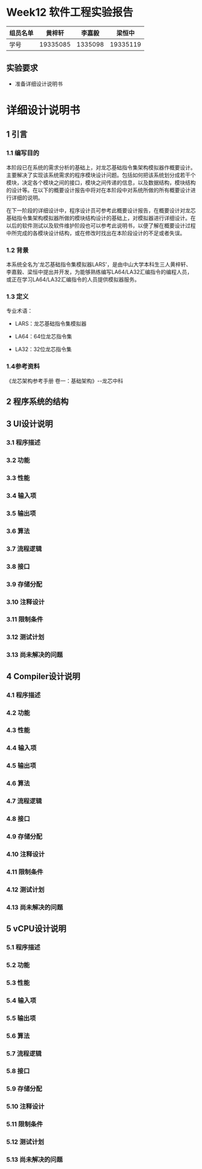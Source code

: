 # Week12 软件工程实验报告

| 组员名单 | 黄梓轩   | 李嘉毅  | 梁恒中   |
| -------- | -------- | ------- | -------- |
| 学号     | 19335085 | 1335098 | 19335119 |

## 实验要求

- 准备详细设计说明书

# 详细设计说明书

## 1 引言

### 1.1 编写目的

本阶段已在系统的需求分析的基础上，对龙芯基础指令集架构模拟器作概要设计。主要解决了实现该系统需求的程序模块设计问题。包括如何把该系统划分成若干个模块，决定各个模块之间的接口，模块之间传递的信息，以及数据结构，模块结构的设计等。在以下的概要设计报告中将对在本阶段中对系统所做的所有概要设计进行详细的说明。

在下一阶段的详细设计中，程序设计员可参考此概要设计报告，在概要设计对龙芯基础指令集架构模拟器所做的模块结构设计的基础上，对模拟器进行详细设计。在以后的软件测试以及软件维护阶段也可以参考此说明书，以便了解在概要设计过程中所完成的各模块设计结构，或在修改时找出在本阶段设计的不足或者失误。

### 1.2 背景

本系统全名为'龙芯基础指令集模拟器LARS'，是由中山大学本科生三人黄梓轩、李嘉毅、梁恒中提出并开发，为能够熟练编写LA64/LA32汇编指令的编程人员，或正在学习LA64/LA32汇编指令的人员提供模拟器服务。

### 1.3 定义

专业术语：

- LARS：龙芯基础指令集模拟器

- LA64：64位龙芯指令集

- LA32：32位龙芯指令集

### 1.4参考资料

《龙芯架构参考手册 卷一：基础架构》--龙芯中科

## 2 程序系统的结构

## 3 UI设计说明

### 3.1 程序描述

### 3.2 功能

### 3.3 性能

### 3.4 输入项

### 3.5 输出项

### 3.6 算法

### 3.7 流程逻辑

### 3.8 接口

### 3.9 存储分配

### 3.10 注释设计

### 3.11 限制条件

### 3.12 测试计划

### 3.13 尚未解决的问题

## 4 Compiler设计说明

### 4.1 程序描述

### 4.2 功能

### 4.3 性能

### 4.4 输入项

### 4.5 输出项

### 4.6 算法

### 4.7 流程逻辑

### 4.8 接口

### 4.9 存储分配

### 4.10 注释设计

### 4.11 限制条件

### 4.12 测试计划

### 4.13 尚未解决的问题

## 5 vCPU设计说明

### 5.1 程序描述

### 5.2 功能

### 5.3 性能

### 5.4 输入项

### 5.5 输出项

### 5.6 算法

### 5.7 流程逻辑

### 5.8 接口

### 5.9 存储分配

### 5.10 注释设计

### 5.11 限制条件

### 5.12 测试计划

### 5.13 尚未解决的问题